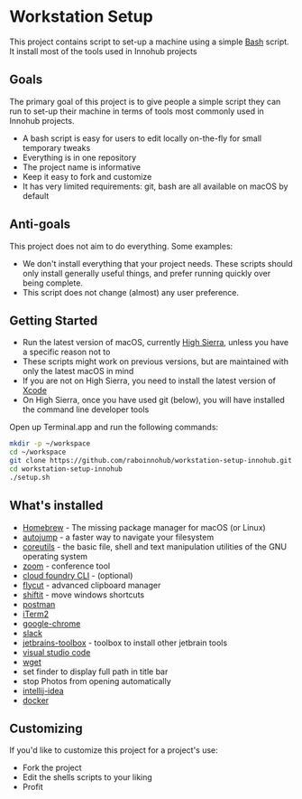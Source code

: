 # Workstation Setup

This project contains script to set-up a machine using a simple [Bash](https://www.gnu.org/software/bash/) script. It install most of the tools used in Innohub projects

## Goals

The primary goal of this project is to give people a simple script they can run to set-up their machine in terms of tools most commonly used in Innohub projects.

 * A bash script is easy for users to edit locally on-the-fly for small temporary tweaks
 * Everything is in one repository
 * The project name is informative
 * Keep it easy to fork and customize
 * It has very limited requirements: git, bash are all available on macOS by default

## Anti-goals

This project does not aim to do everything. Some examples:

 * We don't install everything that your project needs. These scripts should only install generally useful things, and prefer running quickly over being complete.
 * This script does not change (almost) any user preference.

## Getting Started

- Run the latest version of macOS, currently [High Sierra](https://www.apple.com/macos/high-sierra/),
  unless you have a specific reason not to
- These scripts might work on previous versions, but are maintained with only the latest macOS in mind
- If you are not on High Sierra, you need to install the latest version of [Xcode](https://developer.apple.com/xcode/)
- On High Sierra, once you have used git (below), you will have installed the command line developer tools

Open up Terminal.app and run the following commands:

```sh
mkdir -p ~/workspace
cd ~/workspace
git clone https://github.com/raboinnohub/workstation-setup-innohub.git
cd workstation-setup-innohub
./setup.sh
```

## What's installed
- [Homebrew](https://brew.sh/) - The missing package manager for macOS (or Linux)
- [autojump](https://github.com/wting/autojump) -  a faster way to navigate your filesystem
- [coreutils](https://www.gnu.org/software/coreutils/) - the basic file, shell and text manipulation utilities of the GNU operating system
- [zoom](https://zoom.us/) - conference tool
- [cloud foundry CLI]() - (optional)
- [flycut](https://github.com/TermiT/Flycut) - advanced clipboard manager
- [shiftit](https://github.com/fikovnik/ShiftIt) - move windows shortcuts
- [postman](https://www.getpostman.com/)
- [iTerm2](https://www.iterm2.com/)
- [google-chrome](https://www.google.com/chrome/)
- [slack](https://slack.com/)
- [jetbrains-toolbox](https://www.jetbrains.com/toolbox/app/) - toolbox to install other jetbrain tools
- [visual studio code](https://code.visualstudio.com/)
- [wget](https://www.gnu.org/software/wget/)
- set finder to display full path in title bar
- stop Photos from opening automatically
- [intellij-idea](https://www.jetbrains.com/idea/)
- [docker](https://www.docker.com/)

## Customizing

If you'd like to customize this project for a project's use:

- Fork the project
- Edit the shells scripts to your liking
- Profit

